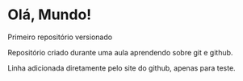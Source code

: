 # Olá, Mundo!
 Primeiro repositório versionado

 Repositório criado durante uma aula aprendendo sobre git e github.

 Linha adicionada diretamente pelo site do github, apenas para teste.
